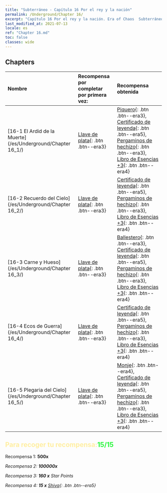 ```yaml
---
title: "Subterráneo - Capítulo 16 Por el rey y la nación"
permalink: /Underground/Chapter 16/
excerpt: "Capítulo 16 Por el rey y la nación. Era of Chaos  Subterráneo - Capítulo 16. Por el rey y la nación"
last_modified_at: 2021-07-13
locale: es
ref: "Chapter 16.md"
toc: false
classes: wide
---
```


## Chapters

  | Nombre |  Recompensa por completar por primera vez: | Recompensa obtenida |
  |:------------|:------------|:------------| 
  | [16-1 El Ardid de la Muerte](/es/Underground/Chapter 16_1/) | [Llave de plata](/ItemsES/con_693/){: .btn .btn--era3} | [Piquero](/ItemsES/unt_190/){: .btn .btn--era3}, [Certificado de leyenda](/ItemsES/mat_67/){: .btn .btn--era5}, [Pergaminos de hechizo](/ItemsES/con_694/){: .btn .btn--era3}, [Libro de Esencias +3](/ItemsES/mat_60/){: .btn .btn--era4} |
  | [16-2 Recuerdo del Cielo](/es/Underground/Chapter 16_2/) | [Llave de plata](/ItemsES/con_693/){: .btn .btn--era3} | [Certificado de leyenda](/ItemsES/mat_67/){: .btn .btn--era5}, [Pergaminos de hechizo](/ItemsES/con_694/){: .btn .btn--era3}, [Libro de Esencias +3](/ItemsES/mat_60/){: .btn .btn--era4} |
  | [16-3 Carne y Hueso](/es/Underground/Chapter 16_3/) | [Llave de plata](/ItemsES/con_693/){: .btn .btn--era3} | [Ballestero](/ItemsES/unt_191/){: .btn .btn--era3}, [Certificado de leyenda](/ItemsES/mat_67/){: .btn .btn--era5}, [Pergaminos de hechizo](/ItemsES/con_694/){: .btn .btn--era3}, [Libro de Esencias +3](/ItemsES/mat_60/){: .btn .btn--era4} |
  | [16-4 Ecos de Guerra](/es/Underground/Chapter 16_4/) | [Llave de plata](/ItemsES/con_693/){: .btn .btn--era3} | [Certificado de leyenda](/ItemsES/mat_67/){: .btn .btn--era5}, [Pergaminos de hechizo](/ItemsES/con_694/){: .btn .btn--era3}, [Libro de Esencias +3](/ItemsES/mat_60/){: .btn .btn--era4} |
  | [16-5 Plegaria del Cielo](/es/Underground/Chapter 16_5/) | [Llave de plata](/ItemsES/con_693/){: .btn .btn--era3} | [Monje](/ItemsES/unt_194/){: .btn .btn--era4}, [Certificado de leyenda](/ItemsES/mat_67/){: .btn .btn--era5}, [Pergaminos de hechizo](/ItemsES/con_694/){: .btn .btn--era3}, [Libro de Esencias +3](/ItemsES/mat_60/){: .btn .btn--era4} |


## <span style="color: #ffeea0">Para recoger tu recompensa:</span><span style="color: #27f73a">15/15</span>

 Recompensa 1:  **500x** <i class="fas fa-gem"/>

 Recompensa 2:  **100000x** <i class="fas fa-coins"/>

 Recompensa 3: **160 x** Star Points

 Recompensa 4: **15 x** [Shiva](/ItemsES/her_376/){: .btn .btn--era5}

